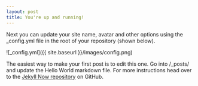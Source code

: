 ```yaml
---
layout: post
title: You're up and running!
---
```


<script type='text/javascript' src='https://d1bxh8uas1mnw7.cloudfront.net/assets/embed.js'>
</script>

Next you can update your site name, avatar and other options using the _config.yml file in the root of your repository (shown below).

![_config.yml]({{ site.baseurl }}/images/config.png)

The easiest way to make your first post is to edit this one. Go into /_posts/ and update the Hello World markdown file. For more instructions head over to the [Jekyll Now repository](https://github.com/barryclark/jekyll-now) on GitHub.

<div data-badge-details=right data-badge-type=medium-donut data-doi=10.1038/s41467-018-03017-1 data-hide-no-mentions=true class=altmetric-embed></div>
